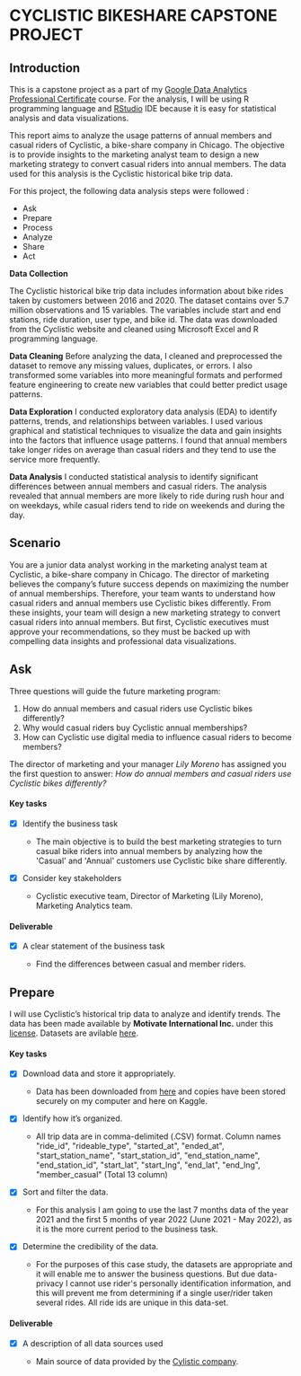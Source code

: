 # CYCLISTIC BIKESHARE CAPSTONE PROJECT

## Introduction

This is a capstone project as a part of my [Google Data Analytics Professional Certificate](https://www.coursera.org/professional-certificates/google-data-analytics) course.
For the analysis, I will be using R programming language and [RStudio](www.rstudio.com) IDE because it is easy for statistical analysis and data visualizations.

This report aims to analyze the usage patterns of annual members and casual riders of Cyclistic, a bike-share company in Chicago. The objective is to provide insights to the marketing analyst team to design a new marketing strategy to convert casual riders into annual members. The data used for this analysis is the Cyclistic historical bike trip data.

For this project, the following data analysis steps were followed :

 * Ask
 * Prepare
 * Process
 * Analyze 
 * Share
 * Act

**Data Collection**

The Cyclistic historical bike trip data includes information about bike rides taken by customers between 2016 and 2020. The dataset contains over 5.7 million observations and 15 variables. The variables include start and end stations, ride duration, user type, and bike id. The data was downloaded from the Cyclistic website and cleaned using Microsoft Excel and R programming language.

**Data Cleaning**
Before analyzing the data, I cleaned and preprocessed the dataset to remove any missing values, duplicates, or errors. I also transformed some variables into more meaningful formats and performed feature engineering to create new variables that could better predict usage patterns.

**Data Exploration**
I conducted exploratory data analysis (EDA) to identify patterns, trends, and relationships between variables. I used various graphical and statistical techniques to visualize the data and gain insights into the factors that influence usage patterns. I found that annual members take longer rides on average than casual riders and they tend to use the service more frequently.

**Data Analysis**
I conducted statistical analysis to identify significant differences between annual members and casual riders. The analysis revealed that annual members are more likely to ride during rush hour and on weekdays, while casual riders tend to ride on weekends and during the day.



 
## Scenario

You are a junior data analyst working in the marketing analyst team at Cyclistic, a bike-share company in Chicago. The director of marketing believes the company’s future success depends on maximizing the number of annual memberships. Therefore, your team wants to understand how casual riders and annual members use Cyclistic bikes differently. From these insights, your team will design a new marketing strategy to convert casual riders into annual members. But first, Cyclistic executives must approve your recommendations, so they must be backed up with compelling data insights and professional data visualizations.


## Ask

Three questions will guide the future marketing program:
1. How do annual members and casual riders use Cyclistic bikes differently?
2. Why would casual riders buy Cyclistic annual memberships?
3. How can Cyclistic use digital media to influence casual riders to become members?

The director of marketing and your manager *Lily Moreno* has assigned you the first question to answer: *How do annual members and casual riders use Cyclistic bikes differently?*

#### Key tasks

- [x] Identify the business task

    * The main objective is to build the best marketing strategies to turn casual bike riders into annual members by analyzing how the 'Casual' and 'Annual' customers use Cyclistic bike share differently.
    
    
- [x] Consider key stakeholders

    * Cyclistic executive team, Director of Marketing (Lily Moreno), Marketing Analytics team.
    
    
#### Deliverable

- [x] A clear statement of the business task

    * Find the differences between casual and member riders.
    
    
## Prepare

I will use Cyclistic’s historical trip data to analyze and identify trends. The data has been made available by
**Motivate International Inc.** under this [license](https://www.divvybikes.com/data-license-agreement).
Datasets are avilable [here](https://divvy-tripdata.s3.amazonaws.com/index.html).

#### Key tasks

- [x] Download data and store it appropriately.

    * Data has been downloaded from [here](https://divvy-tripdata.s3.amazonaws.com/index.html) and copies have been stored securely on my computer and here on Kaggle.
    
    
- [x] Identify how it’s organized.

    * All trip data are in comma-delimited (.CSV) format. Column names "ride_id", "rideable_type", "started_at", "ended_at", "start_station_name", "start_station_id", "end_station_name", "end_station_id", "start_lat", "start_lng", "end_lat", "end_lng", "member_casual" (Total 13 column)
    
    
- [x] Sort and filter the data.

    * For this analysis I am going to use the last 7 months data of the year 2021 and the first 5 months of year 2022 (June 2021 - May 2022), as it is the more current period to the business task.
    
    
- [x] Determine the credibility of the data.

    * For the purposes of this case study, the datasets are appropriate and it will enable me to answer the business questions. But due data-privacy I cannot use rider's personally identification information, and this will prevent me from determining if a single user/rider taken several rides. All ride ids are unique in this data-set.


#### Deliverable

- [x] A description of all data sources used
 
    * Main source of data provided by the [Cylistic company](https://divvy-tripdata.s3.amazonaws.com/index.html).
    
    

